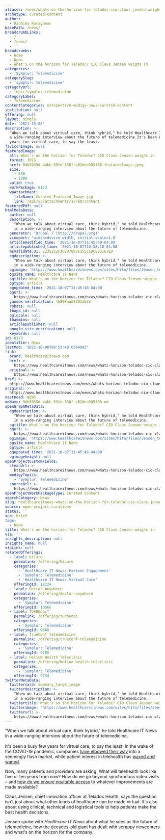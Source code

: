 ```yaml
---
aliases: /news/whats-on-the-horizon-for-teladoc-cio-claus-jensen-weighs-in
archetype: curated-content
author:
  - Radhika Narayanan
basePath: /news/
breadcrumbLinks:
  - /
  - /news/
  - ''
breadcrumbs:
  - Home
  - News
  - What's on the horizon for Teladoc? CIO Claus Jensen weighs in
categories:
  - 'Symplur: Telemedicine'
categorySlug:
  - 'symplur: telemedicine'
categoryUrl:
  - topic/symplur-telemedicine
categoryLabel:
  - Telemedicine
contentCategories: netspective-medigy-news-curated-content
institution: null
offering: null
layOut: single
date: '2021-10-08'
description: >-
  "When we talk about virtual care, think hybrid," he told Healthcare IT News in
  a wide-ranging interview about the future of telemedicine.It's been a busy few
  years for virtual care, to say the least. 
favIconImage: null
featuredImage:
  alt: What's on the horizon for Teladoc? CIO Claus Jensen weighs in
  format: JPEG
  href: 9db5035d-b4bb-59fe-838f-c02ded985f00-featuredImage.jpeg
  size:
    - 630
    - 1200
  valid: true
  workPackage: 8173
  wpAttachment:
    fileName: Curated_Featured_Image.jpg
    link: /api/v3/attachments/17760/content
featuredPdf: null
htmlMetaData:
  author: null
  description: >-
    "When we talk about virtual care, think hybrid," he told Healthcare IT News
    in a wide-ranging interview about the future of telemedicine.
  generator: 'Drupal 7 (http://drupal.org)'
  viewport: 'width=device-width, initial-scale=1.0'
  articlemodified_time: '2021-10-07T11:45:48-04:00'
  articlepublished_time: '2021-10-07T10:58:18-04:00'
  msvalidate.01: E23E222F362070D7E155C1DCE851E7E9
  ogdescription: >-
    "When we talk about virtual care, think hybrid," he told Healthcare IT News
    in a wide-ranging interview about the future of telemedicine.
  ogimage: 'https://www.healthcareitnews.com/sites/hitn/files/Jensen_teladoc.jpg'
  ogsite_name: Healthcare IT News
  ogtitle: What's on the horizon for Teladoc? CIO Claus Jensen weighs in
  ogtype: article
  ogupdated_time: '2021-10-07T11:45:48-04:00'
  ogurl: >-
    https://www.healthcareitnews.com/news/whats-horizon-teladoc-cio-claus-jensen-weighs
  yandex-verification: 4b898aad0783a623
  robots: null
  fbapp_id: null
  oglocale: null
  fbadmins: null
  articlepublisher: null
  google-site-verification: null
  keywords: null
id: 8173
identifier: News
lastMod: '2021-10-08T08:53:48.036498Z'
link:
  brand: healthcareitnews.com
  href: >-
    https://www.healthcareitnews.com/news/whats-horizon-teladoc-cio-claus-jensen-weighs
  original: >-
    https://www.healthcareitnews.com/news/whats-horizon-teladoc-cio-claus-jensen-weighs
href: >-
  https://www.healthcareitnews.com/news/whats-horizon-teladoc-cio-claus-jensen-weighs
original: >-
  https://www.healthcareitnews.com/news/whats-horizon-teladoc-cio-claus-jensen-weighs
mastHead: NEWS
mdName: 9db5035d-b4bb-59fe-838f-c02ded985f00.md
openGraphMetaData:
  ogdescription: >-
    "When we talk about virtual care, think hybrid," he told Healthcare IT News
    in a wide-ranging interview about the future of telemedicine.
  ogtitle: What's on the horizon for Teladoc? CIO Claus Jensen weighs in
  ogurl: >-
    https://www.healthcareitnews.com/news/whats-horizon-teladoc-cio-claus-jensen-weighs
  ogimage: 'https://www.healthcareitnews.com/sites/hitn/files/Jensen_teladoc.jpg'
  ogsite_name: Healthcare IT News
  ogtype: article
  ogupdated_time: '2021-10-07T11:45:48-04:00'
  ogimageheight: null
openProjectCustomFields:
  cleanUrl: >-
    https://www.healthcareitnews.com/news/whats-horizon-teladoc-cio-claus-jensen-weighs
  medigyTopics:
    - 'Symplur: Telemedicine'
  sourceUrl: >-
    https://www.healthcareitnews.com/news/whats-horizon-teladoc-cio-claus-jensen-weighs
openProjectWorkPackageType: Curated Content
searchCategory: News
slug: healthcareitnews-whats-on-the-horizon-for-teladoc-cio-claus-jensen-weighs-in
source: open-project-curations
status: ''
sub: brief
tags:
  - News
title: What's on the horizon for Teladoc? CIO Claus Jensen weighs in
via: ' '
insights_description: null
insights_name: null
viaLink: null
relatedOfferings:
  - label: hiCare
    permalink: /offering/hicare
    categories:
      - 'Healthcare IT News: Patient Engagement'
      - 'Symplur: Telemedicine'
      - 'Healthcare IT News: Virtual Care'
    offeringId: 12224
  - label: Doctor Anywhere
    permalink: /offering/doctor-anywhere
    categories:
      - 'Symplur: Telemedicine'
    offeringId: 10566
  - label: TURBOdoc™
    permalink: /offering/turbodoc
    categories:
      - 'Symplur: Telemedicine'
    offeringId: 9868
  - label: TrueConf Telemedicine
    permalink: /offering/trueconf-telemedicine
    categories:
      - 'Symplur: Telemedicine'
    offeringId: 9785
  - label: Helium Health Teleclinic
    permalink: /offering/helium-health-teleclinic
    categories:
      - 'Symplur: Telemedicine'
    offeringId: 9734
twitterMetaData:
  twittercard: summary_large_image
  twitterdescription: >-
    "When we talk about virtual care, think hybrid," he told Healthcare IT News
    in a wide-ranging interview about the future of telemedicine.
  twittertitle: What's on the horizon for Teladoc? CIO Claus Jensen weighs in
  twitterimage: 'https://www.healthcareitnews.com/sites/hitn/files/Jensen_teladoc.jpg'
  twitterurl: >-
    https://www.healthcareitnews.com/news/whats-horizon-teladoc-cio-claus-jensen-weighs
---
```

<p>"When we talk about virtual care, think hybrid," he told Healthcare IT News in a wide-ranging interview about the future of telemedicine.<br><br>It's been a busy few years for virtual care, to say the least. In the wake of the COVID-19 pandemic, companies <a href="https://www.healthcareitnews.com/news/amazon-confirms-nationwide-expansion-telehealth-services">have elbowed their way</a> into a seemingly flush market, while patient interest in telehealth has <a href="https://www.healthcareitnews.com/news/teladoc-unitedhealthcare-get-high-marks-jd-power-telehealth-study">waxed and waned</a>.</p><p>Now, many patients and providers are asking: What will telehealth look like five or ten years from now? How do we go beyond synchronous video visits – and <a href="https://www.healthcareitnews.com/news/telehealths-digital-divide-real-and-members-congress-want-address-it">how do we ensure equitable access</a> to whatever improvements are made available?</p><p>Claus Jensen, chief innovation officer at Teladoc Health, says the question isn't just about what other kinds of healthcare can be made virtual. It's also about using clinical, technical and logistical tools to help patients make the best health decisions.&nbsp;</p><p>Jensen spoke with <i>Healthcare IT News</i> about what he sees as the future of telemedicine, how the decades-old giant has dealt with scrappy newcomers and what's on the horizon for the company.</p>